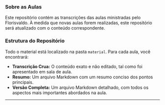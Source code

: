 ### Sobre as Aulas

Este repositório contém as transcrições das aulas ministradas pelo Florisvaldo. À medida que novas aulas forem realizadas, este repositório será atualizado com o conteúdo correspondente.

### Estrutura do Repositório

Todo o material está localizado na pasta `material`. Para cada aula, você encontrará:

- **Transcrição Crua:** O conteúdo exato e não editado, tal como foi apresentado em sala de aula.
- **Resumo:** Um arquivo Markdown com um resumo conciso dos pontos principais.
- **Versão Completa:** Um arquivo Markdown detalhado, com todos os aspectos mais importantes abordados na aula.

---
